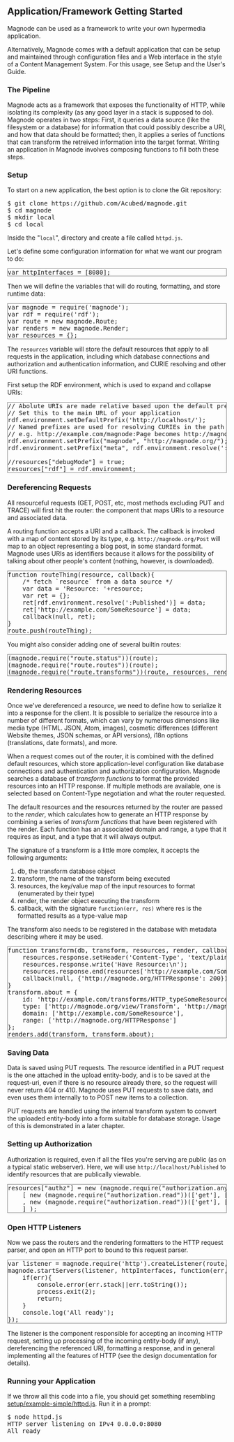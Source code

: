 ## Application/Framework Getting Started

Magnode can be used as a framework to write your own hypermedia application.

Alternatively, Magnode comes with a default application that can be setup and maintained through configuration files and a Web interface in the style of a Content Management System. For this usage, see Setup and the User's Guide.

<style type="text/css">
.lang-application-ecmascript {
	border: solid 1px grey;
}
</style>

### The Pipeline

Magnode acts as a framework that exposes the functionality of HTTP, while isolating its complexity (as any good layer in a stack is supposed to do). Magnode operates in two steps: First, it queries a data source (like the filesystem or a database) for information that could possibly describe a URI, and how that data should be formatted; then, it applies a series of functions that can transform the retreived information into the target format. Writing an application in Magnode involves composing functions to fill both these steps.

### Setup

To start on a new application, the best option is to clone the Git repository:

<pre>
$ git clone https://github.com/Acubed/magnode.git
$ cd magnode
$ mkdir local
$ cd local
</pre>

Inside the "<code>local</code>", directory and create a file called <code>httpd.js</code>.

Let's define some configuration information for what we want our program to do:

<pre class="lang-application-ecmascript httpd">
var httpInterfaces = [8080];
</pre>

Then we will define the variables that will do routing, formatting, and store runtime data:

<pre class="lang-application-ecmascript httpd">
var magnode = require('magnode');
var rdf = require('rdf');
var route = new magnode.Route;
var renders = new magnode.Render;
var resources = {};
</pre>

The `resources` variable will store the default resources that apply to all requests in the application, including which database connections and authorization and authentication information, and CURIE resolving and other URI functions.

First setup the RDF environment, which is used to expand and collapse URIs:

<pre class="lang-application-ecmascript httpd">
// Abolute URIs are made relative based upon the default prefix
// Set this to the main URL of your application
rdf.environment.setDefaultPrefix('http://localhost/');
// Named prefixes are used for resolving CURIEs in the path component of URLs
// e.g. http://example.com/magnode:Page becomes http://magnode.org/Page
rdf.environment.setPrefix("magnode", "http://magnode.org/");
rdf.environment.setPrefix("meta", rdf.environment.resolve(':about#'));

//resources["debugMode"] = true;
resources["rdf"] = rdf.environment;
</pre>

### Dereferencing Requests

All resourceful requests (GET, POST, etc, most methods excluding PUT and TRACE) will first hit the router: the component that maps URIs to a resource and associated data.

A routing function accepts a URI and a callback. The callback is invoked with a map of content stored by its type, e.g. `http://magnode.org/Post` will map to an object representing a blog post, in some standard format. Magnode uses URIs as identifiers because it allows for the possibility of talking about other people's content (nothing, however, is downloaded).

<pre class="lang-application-ecmascript httpd">
function routeThing(resource, callback){
	/* fetch `resource` from a data source */
	var data = 'Resource: '+resource;
	var ret = {};
	ret[rdf.environment.resolve(':Published')] = data;
	ret['http://example.com/SomeResource'] = data;
	callback(null, ret);
}
route.push(routeThing);
</pre>

You might also consider adding one of several builtin routes:

<pre class="lang-application-ecmascript httpd">
(magnode.require("route.status"))(route);
(magnode.require("route.routes"))(route);
(magnode.require("route.transforms"))(route, resources, renders);
</pre>

### Rendering Resources

Once we've dereferenced a resource, we need to define how to serialize it into a response for the client. It is possible to serialize the resource into a number of different formats, which can vary by numerous dimensions like media type (HTML. JSON, Atom, images), cosmetic differences (different Website themes, JSON schemas, or API versions), i18n options (translations, date formats), and more.

When a request comes out of the router, it is combined with the defined default resources, which store application-level configuration like database connections and authentication and authorization configuration. Magnode searches a database of _transform functions_ to format the provided resources into an HTTP response. If multiple methods are available, one is selected based on Content-Type negotiation and what the router requested.

The default resources and the resources returned by the router are passed to the _render_, which calculates how to generate an HTTP response by combining a series of _transform functions_ that have been registered with the render. Each function has an associated domain and range, a type that it requires as input, and a type that it will always output.

The signature of a transform is a little more complex, it accepts the following arguments:

<ol>
<li>db, the transform database object</li>
<li>transform, the name of the transform being executed</li>
<li>resources, the key/value map of the input resources to format (enumerated by their type)</li>
<li>render, the render object executing the transform</li>
<li>callback, with the signature <code>function(err, res)</code> where res is the formatted results as a type-value map</li>
</ol>

The transform also needs to be registered in the database with metadata describing where it may be used.

<pre class="lang-application-ecmascript httpd">
function transform(db, transform, resources, render, callback){
	resources.response.setHeader('Content-Type', 'text/plain');
	resources.response.write('Have Resource:\n');
	resources.response.end(resources['http://example.com/SomeResource']);
	callback(null, {'http://magnode.org/HTTPResponse': 200});
}
transform.about = {
	id: 'http://example.com/transforms/HTTP_typeSomeResource',
	type: ['http://magnode.org/view/Transform', 'http://magnode.org/view/GetTransform'],
	domain: ['http://example.com/SomeResource'],
	range: ['http://magnode.org/HTTPResponse']
};
renders.add(transform, transform.about);
</pre>


### Saving Data

Data is saved using PUT requests. The resource identified in a PUT request is the one attached in the upload entity-body, and is to be saved at the request-uri, even if there is no resource already there, so the request will never return 404 or 410. Magnode uses PUT requests to save data, and even uses them internally to to POST new items to a collection.

PUT requests are handled using the internal transform system to convert the uploaded entity-body into a form suitable for database storage. Usage of this is demonstrated in a later chapter.


### Setting up Authorization

Authorization is required, even if all the files you're serving are public (as on a typical static webserver).
Here, we will use <code>http://localhost/Published</code> to identify resources that are publically viewable.

<pre class="lang-application-ecmascript httpd">
resources["authz"] = new (magnode.require("authorization.any"))(
	[ new (magnode.require("authorization.read"))(['get'], [rdf.environment.resolve(':Published')])
	, new (magnode.require("authorization.read"))(['get'], ['http://magnode.org/NotFound'])
	] );
</pre>


### Open HTTP Listeners

Now we pass the routers and the rendering formatters to the HTTP request parser, and open an HTTP port to bound to this request parser.

<pre class="lang-application-ecmascript httpd">
var listener = magnode.require('http').createListener(route, resources, renders);
magnode.startServers(listener, httpInterfaces, function(err, interfaces){
	if(err){
		console.error(err.stack||err.toString());
		process.exit(2);
		return;
	}
	console.log('All ready');
});
</pre>

The listener is the component responsible for accepting an incoming HTTP request, setting up processing of the incoming entity-body (if any), dereferencing the referenced URI, formatting a response, and in general implementing all the features of HTTP (see the design documentation for details).

### Running your Application

If we throw all this code into a file, you should get something resembling <a href="../../../setup/example-simple/httpd.js">setup/example-simple/httpd.js</a>. Run it in a prompt:

<pre>
$ node httpd.js
HTTP server listening on IPv4 0.0.0.0:8080
All ready
</pre>

<!--
<h2>httpd.js</h2>
<pre id="httpdsrc" class="lang-application-ecmascript"></pre>
<button id="httpdgen">Generate</button>
<script type="application/ecmascript">
function httpdgen(){
	var sum = '';
	var list = document.getElementsByClassName('httpd');
	Array.prototype.slice.call(list).forEach(function(v){
		sum += v.textContent+"\n";
		console.log(sum);
	});
	document.getElementById('httpdsrc').textContent = sum;
}
document.getElementById('httpdgen').onclick = httpdgen;
</script>
-->
